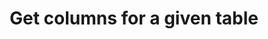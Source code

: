 ---
title: Get columns for a given table
excerpt: Get columns for a given table
api:
  file: data-world.json
  operationId: getTableColumns
hidden: false
---